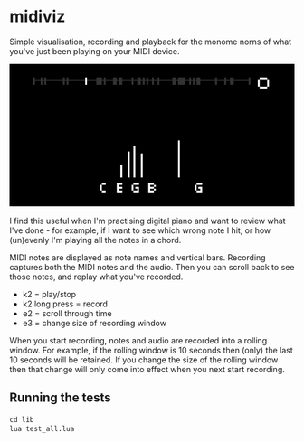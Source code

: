 # midiviz

Simple visualisation, recording and playback for the monome norns
of what you've just been playing on your MIDI device.

![Screenshot](screenshot.png)

I find this useful when I'm practising digital piano and want to review
what I've done - for example,
if I want to see which wrong note I hit,
or how (un)evenly I'm playing all the notes in a chord.

MIDI notes are displayed as note names and vertical bars.
Recording captures both the MIDI notes and the audio.
Then you can scroll back to see those notes, and replay what
you've recorded.

- k2 = play/stop
- k2 long press = record
- e2 = scroll through time
- e3 = change size of recording window

When you start recording, notes and audio are recorded into a rolling
window. For example, if the rolling window is 10 seconds then (only)
the last 10 seconds will be retained. If you change the size of the
rolling window then that change will only come into effect when
you next start recording.

## Running the tests

```
cd lib
lua test_all.lua
```
